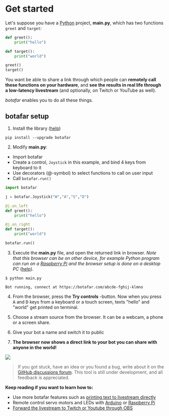 # Get started

Let's suppose you have a [Python](https://en.wikipedia.org/wiki/Python_(programming_language)) project, **main.py**, which has two functions `greet` and `target`:

```python
def greet():
    print("hello")

def target():
    print("world")

greet()
target()
```

You want be able to share a link through which people can **remotely call these functions on your hardware**, and **see the results in real life through a low-latency livestream** (and optionally, on Twitch or YouTube as well).

_botafar_ enables you to do all these things.

## botafar setup

1. Install the library ([help](install))

```
pip install --upgrade botafar
```

2. Modify **main.py**:

- Import botafar
- Create a control, `Joystick` in this example, and bind 4 keys from keyboard to it
- Use decorators (@-symbol) to select functions to call on user input
- Call `botafar.run()`

```python
import botafar

j = botafar.Joystick("W","A","S","D")

@j.on_left
def greet():
    print("hello")

@j.on_right
def target():
    print("world")

botafar.run()
```

3. Execute the **main.py** file, and open the returned link in browser. _Note that this browser can be on other device, for example Python program can run on a [Raspberry Pi](https://en.wikipedia.org/wiki/Raspberry_Pi) and the browser setup is done on a desktop PC_ ([help](get_started_help)).

```
$ python main.py

Bot running, connect at https://botafar.com/abcde-fghij-klmno
```

4. From the browser, press the **Try controls** -button. Now when you press <kbd>A</kbd> and <kbd>D</kbd> keys from a keyboard or a touch screen, texts "hello" and "world" get printed on terminal.

5. Choose a stream source from the browser. It can be a webcam, a phone or a screen share.

6. Give your bot a name and switch it to public

7. **The browser now shows a direct link to your bot you can share with anyone in the world!**

<img src="https://docs-assets.botafar.com/get_started_result.png"/>

> If you got stuck, have an idea or you found a bug, write about it on the [GitHub discussions forum](https://github.com/ollipal/botafar/discussions). This tool is still under development, and all feedback is appreciated.

**Keep reading if you want to learn how to:**

- Use more botafar features such as [printing text to livestream directly](https://docs.botafar.com/basics.html#print)
- Remote control servo motors and LEDs with [Arduino](arduino) or [Raspberry Pi](raspi)
- [Forward the livestream to Twitch or Youtube through OBS](twitch_and_youtube)
